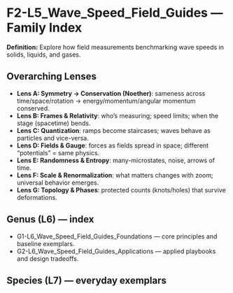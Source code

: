 # F2-L5_Wave_Speed_Field_Guides — Family Index
**Definition:** Explore how field measurements benchmarking wave speeds in solids, liquids, and gases.

## Overarching Lenses

- **Lens A: Symmetry -> Conservation (Noether)**: sameness across time/space/rotation → energy/momentum/angular momentum conserved.
- **Lens B: Frames & Relativity**: who’s measuring; speed limits; when the stage (spacetime) bends.
- **Lens C: Quantization**: ramps become staircases; waves behave as particles and vice-versa.
- **Lens D: Fields & Gauge**: forces as fields spread in space; different “potentials” = same physics.
- **Lens E: Randomness & Entropy**: many-microstates, noise, arrows of time.
- **Lens F: Scale & Renormalization**: what matters changes with zoom; universal behavior emerges.
- **Lens G: Topology & Phases**: protected counts (knots/holes) that survive deformations.

## Genus (L6) — index
- G1-L6_Wave_Speed_Field_Guides_Foundations — core principles and baseline exemplars.
- G2-L6_Wave_Speed_Field_Guides_Applications — applied playbooks and design tradeoffs.

## Species (L7) — everyday exemplars
